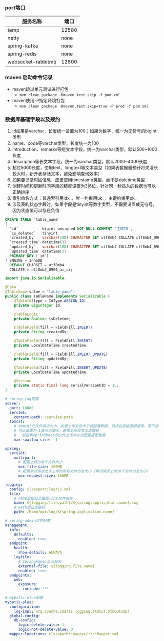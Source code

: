 ### port端口

| 服务名称               | 端口    |
|--------------------|-------|
| temp               | 12580 |
| netty              | none  |
| spring-kafka       | none  |
| spring-redis       | none  |
| websocket-rabbitmq | 12600 |

### maven 启动命令记录

- maven跳过单元测试进行打包
    - `mvn clean package -Dmaven.test.skip -f pom.xml`
- maven使用-P指定环境打包
    - `mvn clean package -Dmaven.test.skip=true -P prod -f pom.xml`

### 数据库基础字段以及规约

1. id如果是varchar，长度统一设置为100；如果为数字，统一为无符号的bigint类型
2. name、code等varchar类型，长度统一为100
3. introduction、remarks等短文本字段，统一为varchar类型，默认500~1000长度
4. description等长文本字段，统一为varchar类型，默认2000~4000长度
5. 超过5000长度，使用text、longtext等文本类型（如果表数据量预计将来增长较大时，新开表存储文本，避免影响查询效率）
6. 如果要记录时区信息，应该使用timestamp类型，而不是datetime类型
7. 创建时间和更新时间字段的精度设置为3|6位，针对同一秒插入的数据也可以正确排序
8. 索引命名方式：普通索引用idx_，唯一约束用uk_，主键约束用pk_
9. 涉及表的状态字段时，如果字段是tinyint等数字类型，不需要设置成无符号，因为状态值可以存在负值

```sql
CREATE TABLE `table_name`
(
  `id`           bigint unsigned NOT NULL COMMENT '主键ID',
  `is_deleted`   tinyint                                                       DEFAULT '0' COMMENT '逻辑删除（0：未删除；1：已删除）',
  `created_by`   varchar(100) CHARACTER SET utf8mb4 COLLATE utf8mb4_0900_ai_ci DEFAULT NULL COMMENT '创建人',
  `created_time` datetime(3)                                                   DEFAULT CURRENT_TIMESTAMP(3) COMMENT '创建时间',
  `updated_by`   varchar(100) CHARACTER SET utf8mb4 COLLATE utf8mb4_0900_ai_ci DEFAULT NULL COMMENT '更新人',
  `updated_time` datetime(3)                                                   DEFAULT NULL COMMENT '更新时间',
  PRIMARY KEY (`id`)
) ENGINE = InnoDB
  DEFAULT CHARSET = utf8mb4
  COLLATE = utf8mb4_0900_ai_ci;
```

```java
import java.io.Serializable;

@Data
@TableName(value = "table_name")
public class TableName implements Serializable {
    @TableId(type = IdType.ASSIGN_ID)
    private BigInteger id;

    @TableLogic
    private Boolean isDeleted;

    @TableField(fill = FieldFill.INSERT)
    private String createdBy;

    @TableField(fill = FieldFill.INSERT)
    private LocalDateTime createdTime;

    @TableField(fill = FieldFill.INSERT_UPDATE)
    private String updatedBy;

    @TableField(fill = FieldFill.INSERT_UPDATE)
    private LocalDateTime updatedTime;

    @Version
    private static final long serialVersionUID = 1L;
}
```

```yaml
# spring-log配置
server:
  port: 18080
  servlet:
    context-path: /service-path
  tomcat:
    # tomcat允许的请求大小，如果上传文件大于该配置数额，请求会直接返回错误，而不会被全局异常捕获
    # 可以设置为-1表示无限大，避免全局异常无法捕获
    # 一般会和springboot的文件上传大小的配置搭配使用
    max-swallow-size: -1

spring:
  servlet:
    multipart:
      # 配置上传的单个文件大小
      max-file-size: 100MB
      # 配置单次请求允许上传的所有文件的总大小（单词请求上传10个文件的总大小）
      max-request-size: 100MB

logging:
  config: classpath:log4j2.xml
  file:
    # name是指日志路径+日志文件名称
    name: ${logging.file.path}/${spring.application.name}.log
    # path是日志路径
    path: /home/api/log/${spring.application.name}

# spring-admin监控配置
management:
  info:
    defaults:
      enabled: true
  endpoint:
    health:
      show-details: ALWAYS
    logfile:
      # SpringAdmin显示日志
      external-file: ${logging.file.name}
      enabled: true
  endpoints:
    web:
      exposure:
        include: '*'

# mybatis-plus配置
mybatis-plus:
  configuration:
    log-impl: org.apache.ibatis.logging.stdout.StdOutImpl
  global-config:
    db-config:
      logic-delete-value: 1
      logic-not-delete-value: 0
  mapper-locations: classpath*:mapper/**/*Mapper.xml
```